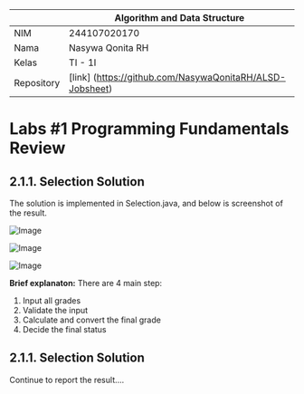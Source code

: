 |  | Algorithm and Data Structure |
|--|--|
| NIM |  244107020170|
| Nama |  Nasywa Qonita RH |
| Kelas | TI - 1I |
| Repository | [link] (https://github.com/NasywaQonitaRH/ALSD-Jobsheet) |

# Labs #1 Programming Fundamentals Review

## 2.1.1. Selection Solution

The solution is implemented in Selection.java, and below is screenshot of the result.

![Image](https://github.com/user-attachments/assets/c9aec40c-96ba-4bb2-b21f-326b675bd5f0)

![Image](https://github.com/user-attachments/assets/7ea341b3-bde7-43b6-ad74-76a370c6a149)

![Image](https://github.com/user-attachments/assets/e514c01d-842e-4639-a546-fb7618c3b4ea)

**Brief explanaton:** There are 4 main step: 
1. Input all grades
2. Validate the input
3. Calculate and convert the final grade
4. Decide the final status

## 2.1.1. Selection Solution
Continue to report the result....
